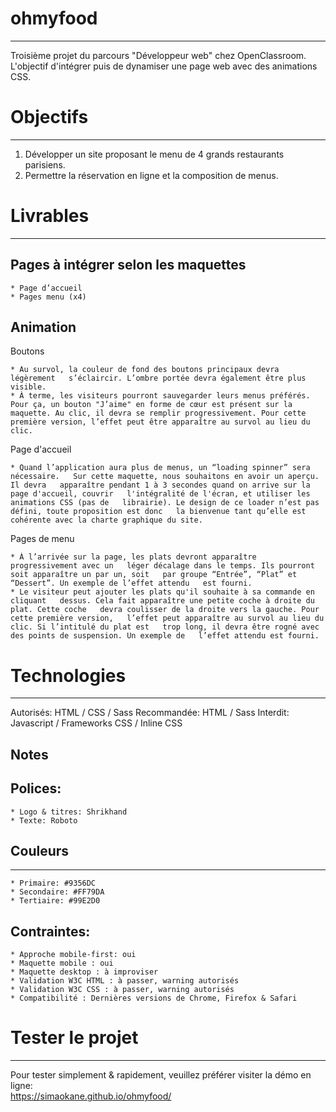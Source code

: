# ohmyfood
---------------------------

Troisième projet du parcours "Développeur web" chez OpenClassroom.  
L'objectif d'intégrer puis de dynamiser une page web avec des animations CSS.

# Objectifs
---------------------------
1. Développer un site proposant le menu de 4 grands restaurants parisiens.
2. Permettre la réservation en ligne et la composition de menus.

# Livrables
-------------------------------
## Pages à intégrer selon les maquettes
    * Page d’accueil
    * Pages menu (x4)

## Animation
Boutons

    * Au survol, la couleur de fond des boutons principaux devra légèrement   s’éclaircir. L’ombre portée devra également être plus visible.
    * À terme, les visiteurs pourront sauvegarder leurs menus préférés.  Pour ça, un bouton "J’aime" en forme de cœur est présent sur la maquette. Au clic, il devra se remplir progressivement. Pour cette première version, l’effet peut être apparaître au survol au lieu du clic.

Page d'accueil

    * Quand l’application aura plus de menus, un “loading spinner” sera nécessaire.   Sur cette maquette, nous souhaitons en avoir un aperçu. Il devra   apparaître pendant 1 à 3 secondes quand on arrive sur la page d'accueil, couvrir   l'intégralité de l'écran, et utiliser les animations CSS (pas de   librairie). Le design de ce loader n’est pas défini, toute proposition est donc   la bienvenue tant qu’elle est cohérente avec la charte graphique du site.

Pages de menu

    * À l’arrivée sur la page, les plats devront apparaître progressivement avec un   léger décalage dans le temps. Ils pourront soit apparaître un par un, soit   par groupe “Entrée”, “Plat” et “Dessert”. Un exemple de l’effet attendu   est fourni.
    * Le visiteur peut ajouter les plats qu'il souhaite à sa commande en cliquant   dessus. Cela fait apparaître une petite coche à droite du plat. Cette coche   devra coulisser de la droite vers la gauche. Pour cette première version,   l’effet peut apparaître au survol au lieu du clic. Si l’intitulé du plat est   trop long, il devra être rogné avec des points de suspension. Un exemple de   l’effet attendu est fourni.

# Technologies
-----------------------------------------
Autorisés: HTML / CSS / Sass
Recommandée: HTML / Sass
Interdit: Javascript / Frameworks CSS / Inline CSS

Notes
---------------------------------------------
## Polices:

    * Logo & titres: Shrikhand  
    * Texte: Roboto  

## Couleurs
--------------------------------------------

    * Primaire: #9356DC
    * Secondaire: #FF79DA  
    * Tertiaire: #99E2D0  

## Contraintes:  

    * Approche mobile-first: oui  
    * Maquette mobile : oui  
    * Maquette desktop : à improviser  
    * Validation W3C HTML : à passer, warning autorisés  
    * Validation W3C CSS : à passer, warning autorisés  
    * Compatibilité : Dernières versions de Chrome, Firefox & Safari  

# Tester le projet  
--------------------------------------------------------

Pour tester simplement & rapidement, veuillez préférer visiter la démo en ligne:  
 https://simaokane.github.io/ohmyfood/  
 





